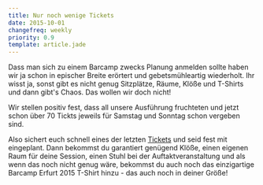 ```yaml
---
title: Nur noch wenige Tickets
date: 2015-10-01
changefreq: weekly
priority: 0.9
template: article.jade
---
```


Dass man sich zu einem Barcamp zwecks Planung anmelden sollte haben wir ja schon in epischer Breite erörtert und gebetsmühleartig wiederholt. Ihr wisst ja, sonst gibt es nicht genug Sitzplätze, Räume, Klöße und T-Shirts und dann gibt's Chaos. Das wollen wir doch nicht!

Wir stellen positiv fest, dass all unsere Ausführung fruchteten und jetzt schon über 70 Tickts jeweils für Samstag und Sonntag schon vergeben sind. 

Also sichert euch schnell eines der letzten <a href="http://www.barcamp-erfurt.de/tickets/" title="Ticket bestellen">Tickets</a> und seid fest mit eingeplant. Dann bekommst du garantiert genügend Klöße, einen eigenen Raum für deine Session, einen Stuhl bei der Auftaktveranstaltung und als wenn das noch nicht genug wäre, bekommst du auch noch das einzigartige Barcamp Erfurt 2015 T-Shirt hinzu - das auch noch in deiner Größe!

